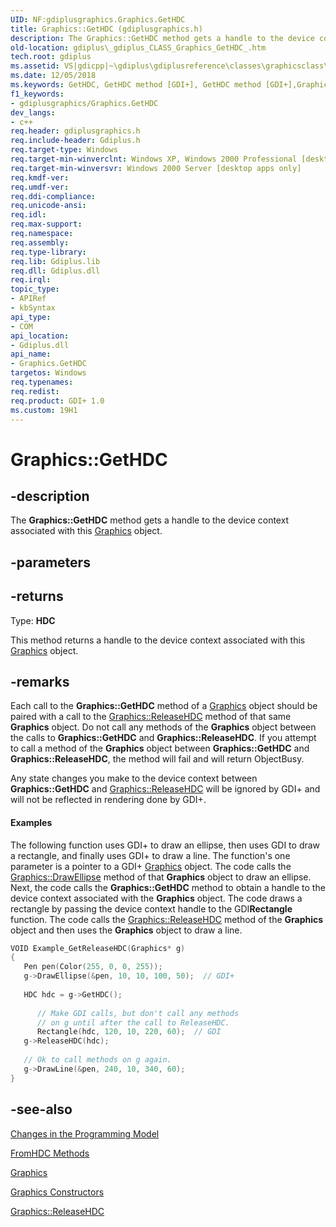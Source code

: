 ```yaml
---
UID: NF:gdiplusgraphics.Graphics.GetHDC
title: Graphics::GetHDC (gdiplusgraphics.h)
description: The Graphics::GetHDC method gets a handle to the device context associated with this Graphics object.
old-location: gdiplus\_gdiplus_CLASS_Graphics_GetHDC_.htm
tech.root: gdiplus
ms.assetid: VS|gdicpp|~\gdiplus\gdiplusreference\classes\graphicsclass\graphicsmethods\gethdc.htm
ms.date: 12/05/2018
ms.keywords: GetHDC, GetHDC method [GDI+], GetHDC method [GDI+],Graphics class, Graphics class [GDI+],GetHDC method, Graphics.GetHDC, Graphics::GetHDC, _gdiplus_CLASS_Graphics_GetHDC_, gdiplus._gdiplus_CLASS_Graphics_GetHDC_
f1_keywords:
- gdiplusgraphics/Graphics.GetHDC
dev_langs:
- c++
req.header: gdiplusgraphics.h
req.include-header: Gdiplus.h
req.target-type: Windows
req.target-min-winverclnt: Windows XP, Windows 2000 Professional [desktop apps only]
req.target-min-winversvr: Windows 2000 Server [desktop apps only]
req.kmdf-ver: 
req.umdf-ver: 
req.ddi-compliance: 
req.unicode-ansi: 
req.idl: 
req.max-support: 
req.namespace: 
req.assembly: 
req.type-library: 
req.lib: Gdiplus.lib
req.dll: Gdiplus.dll
req.irql: 
topic_type:
- APIRef
- kbSyntax
api_type:
- COM
api_location:
- Gdiplus.dll
api_name:
- Graphics.GetHDC
targetos: Windows
req.typenames: 
req.redist: 
req.product: GDI+ 1.0
ms.custom: 19H1
---
```


# Graphics::GetHDC


## -description


The <b>Graphics::GetHDC</b> method gets a handle to the device context associated with this 
			<a href="https://docs.microsoft.com/windows/desktop/api/gdiplusgraphics/nl-gdiplusgraphics-graphics">Graphics</a> object.


## -parameters






## -returns



Type: <b>HDC</b>

This method returns a handle to the device context associated with this 
						<a href="https://docs.microsoft.com/windows/desktop/api/gdiplusgraphics/nl-gdiplusgraphics-graphics">Graphics</a> object.




## -remarks



Each call to the <b>Graphics::GetHDC</b> method of a 
				<a href="https://docs.microsoft.com/windows/desktop/api/gdiplusgraphics/nl-gdiplusgraphics-graphics">Graphics</a> object should be paired with a call 
to the <a href="https://docs.microsoft.com/windows/desktop/api/gdiplusgraphics/nf-gdiplusgraphics-graphics-releasehdc">Graphics::ReleaseHDC</a> method of that same 
				<b>Graphics</b> object. Do not call any methods of the 
				<b>Graphics</b> object between the calls to <b>Graphics::GetHDC</b> and <b>Graphics::ReleaseHDC</b>. If you attempt to call a method of the 
				<b>Graphics</b> object between <b>Graphics::GetHDC</b> and <b>Graphics::ReleaseHDC</b>, the method will fail and will return ObjectBusy. 

Any state changes you make to the device context between <b>Graphics::GetHDC</b> and <a href="https://docs.microsoft.com/windows/desktop/api/gdiplusgraphics/nf-gdiplusgraphics-graphics-releasehdc">Graphics::ReleaseHDC</a> will be ignored by GDI+ and will not be reflected in rendering done by GDI+.


#### Examples



The following function uses GDI+ to draw an ellipse, then uses GDI to draw a rectangle, and finally uses GDI+ to draw a line. The function's one parameter is a pointer to a GDI+ 
						<a href="https://docs.microsoft.com/windows/desktop/api/gdiplusgraphics/nl-gdiplusgraphics-graphics">Graphics</a> object. The code calls the
<a href="https://docs.microsoft.com/previous-versions/ms536067(v=vs.85)">Graphics::DrawEllipse</a> method of that 
						<b>Graphics</b> object to draw an ellipse. Next, the code calls the <b>Graphics::GetHDC</b> method to obtain a handle to the device context associated with the 
						<b>Graphics</b> object. The code draws a rectangle by passing the device context handle to the GDI<b>Rectangle</b> function. The code calls the <a href="https://docs.microsoft.com/windows/desktop/api/gdiplusgraphics/nf-gdiplusgraphics-graphics-releasehdc">Graphics::ReleaseHDC</a> method of the 
						<b>Graphics</b> object and then uses the 
						<b>Graphics</b> object to draw a line.


```cpp
VOID Example_GetReleaseHDC(Graphics* g)
{
   Pen pen(Color(255, 0, 0, 255));
   g->DrawEllipse(&pen, 10, 10, 100, 50);  // GDI+
   
   HDC hdc = g->GetHDC();
   
      // Make GDI calls, but don't call any methods
      // on g until after the call to ReleaseHDC.
      Rectangle(hdc, 120, 10, 220, 60);  // GDI  
   g->ReleaseHDC(hdc);
   
   // Ok to call methods on g again.
   g->DrawLine(&pen, 240, 10, 340, 60);  
}
```





## -see-also




<a href="https://docs.microsoft.com/windows/desktop/gdiplus/-gdiplus-changes-in-the-programming-model-about">Changes in the Programming Model</a>



<a href="https://docs.microsoft.com/windows/desktop/api/gdiplusgraphics/nf-gdiplusgraphics-graphics-fromhdc(inhdc)">FromHDC Methods</a>



<a href="https://docs.microsoft.com/windows/desktop/api/gdiplusgraphics/nl-gdiplusgraphics-graphics">Graphics</a>



<a href="https://docs.microsoft.com/windows/desktop/api/gdiplusgraphics/nf-gdiplusgraphics-graphics-graphics(constgraphics_)">Graphics Constructors</a>



<a href="https://docs.microsoft.com/windows/desktop/api/gdiplusgraphics/nf-gdiplusgraphics-graphics-releasehdc">Graphics::ReleaseHDC</a>
 

 

